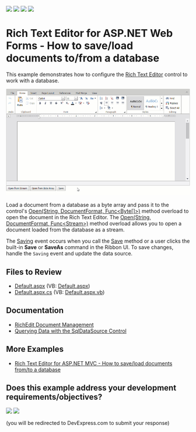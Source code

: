 <!-- default badges list -->
![](https://img.shields.io/endpoint?url=https://codecentral.devexpress.com/api/v1/VersionRange/128545498/15.2.11%2B)
[![](https://img.shields.io/badge/Open_in_DevExpress_Support_Center-FF7200?style=flat-square&logo=DevExpress&logoColor=white)](https://supportcenter.devexpress.com/ticket/details/T352034)
[![](https://img.shields.io/badge/📖_How_to_use_DevExpress_Examples-e9f6fc?style=flat-square)](https://docs.devexpress.com/GeneralInformation/403183)
[![](https://img.shields.io/badge/💬_Leave_Feedback-feecdd?style=flat-square)](#does-this-example-address-your-development-requirementsobjectives)
<!-- default badges end -->
# Rich Text Editor for ASP.NET Web Forms - How to save/load documents to/from a database

This example demonstrates how to configure the [Rich Text Editor](https://docs.devexpress.com/AspNet/17721/components/rich-text-editor) control to work with a database.

![Connect Rich Text Editor to Database](work-with-database.gif)

Load a document from a database as a byte array and pass it to the control's [Open(String, DocumentFormat, Func<Byte[]>)](https://docs.devexpress.com/AspNet/DevExpress.Web.ASPxRichEdit.ASPxRichEdit.Open(System.String-DevExpress.XtraRichEdit.DocumentFormat-System.Func-System.Byte---)) method overload to open the document in the Rich Text Editor. The [Open(String, DocumentFormat, Func\<Stream\>)](https://docs.devexpress.com/AspNet/DevExpress.Web.ASPxRichEdit.ASPxRichEdit.Open(System.String-DevExpress.XtraRichEdit.DocumentFormat-System.Func-System.IO.Stream-)) method overload allows you to open a document loaded from the database as a stream.

The [Saving](https://docs.devexpress.com/AspNet/DevExpress.Web.ASPxRichEdit.ASPxRichEdit.Saving) event occurs when you call the [Save](https://docs.devexpress.com/AspNet/DevExpress.Web.ASPxRichEdit.ASPxRichEdit.Save) method or a user clicks the built-in **Save** or **SaveAs** command in the Ribbon UI. To save changes, handle the `Saving` event and update the data source.

## Files to Review

* [Default.aspx](./CS/ASPxRichEdit_Binding/Default.aspx) (VB: [Default.aspx](./VB/ASPxRichEdit_Binding/Default.aspx))
* [Default.aspx.cs](./CS/ASPxRichEdit_Binding/Default.aspx.cs) (VB: [Default.aspx.vb](./VB/ASPxRichEdit_Binding/Default.aspx.vb))

## Documentation

* [RichEdit Document Management](https://docs.devexpress.com/AspNet/401562/components/rich-text-editor/document-management)
* [Querying Data with the SqlDataSource Control](https://learn.microsoft.com/en-us/aspnet/web-forms/overview/data-access/accessing-the-database-directly-from-an-aspnet-page/querying-data-with-the-sqldatasource-control-cs)

## More Examples

* [Rich Text Editor for ASP.NET MVC - How to save/load documents from/to a database](https://github.com/DevExpress-Examples/mvc-richedit-save-and-load-documents-from-a-database)
<!-- feedback -->
## Does this example address your development requirements/objectives?

[<img src="https://www.devexpress.com/support/examples/i/yes-button.svg"/>](https://www.devexpress.com/support/examples/survey.xml?utm_source=github&utm_campaign=asp-net-web-forms-richedit-work-with-database&~~~was_helpful=yes) [<img src="https://www.devexpress.com/support/examples/i/no-button.svg"/>](https://www.devexpress.com/support/examples/survey.xml?utm_source=github&utm_campaign=asp-net-web-forms-richedit-work-with-database&~~~was_helpful=no)

(you will be redirected to DevExpress.com to submit your response)
<!-- feedback end -->

